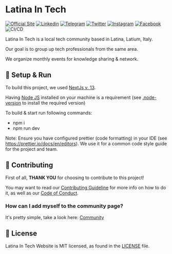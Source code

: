 # Latina In Tech

[![Official Site](https://img.shields.io/badge/Webiste-latina--in--tech-blue.svg)](https://www.latinaintech.org/)
[![Linkedin](https://img.shields.io/badge/Linked_In-latina--in--tech-blue.svg)](https://www.linkedin.com/company/latina-in-tech)
[![Telegram](https://img.shields.io/badge/Telegram-latina--in--tech-blue.svg)](https://t.me/+QazM4E1vaUM3NDQ0)
[![Twitter](https://img.shields.io/badge/X-theLITCommunity-cyan.svg)](https://twitter.com/theLITCommunity)
[![Instagram](https://img.shields.io/badge/Instagram-latinaintech-red.svg)](https://www.instagram.com/latinaintech_)
[![Facebook](https://img.shields.io/badge/Facebook-LatinaInTech-blue.svg)](https://www.facebook.com/LatinaInTech)
![CI/CD](https://github.com/latina-in-tech/latina-in-tech.github.io/workflows/CI/CD/badge.svg)


Latina In Tech is a local tech community based in Latina, Latium, Italy.

Our goal is to group up tech professionals from the same area. 

We organize monthly events for knowledge sharing & network.



## 🚀 Setup & Run

To build this project, we used [NextJs v. 13](https://nextjs.org/).

Having [Node JS](https://nodejs.org/en) installed on your machine is a requirement (see [.node-version](https://github.com/latina-in-tech/latina-in-tech.github.io/blob/main/.node-version) to install the required version)

To build & start run following commands:

- npm i
- npm run dev

Note: Ensure you have configured prettier (code formatting) in your IDE (see https://prettier.io/docs/en/editors). We use it for a common code style guide for the project and team.

## 👏 Contributing

First of all, **THANK YOU** for choosing to contribute to this project!

You may want to read our [Contributing Guideline](CONTRIBUTING.md) for more info on how to do it, as well as our [Code of Conduct](code-of-conduct.md).

### How can I add myself to the community page?
It's pretty simple, take a look here: [Community](docs/README.md)


## 📄 License

Latina In Tech Website is MIT licensed, as found in the [LICENSE](LICENSE) file.